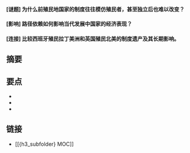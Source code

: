#### [谜题] 为什么前殖民地国家的制度往往模仿殖民者，甚至独立后也难以改变？


#### [影响] 路径依赖如何影响当代发展中国家的经济表现？


#### [连接] 比较西班牙殖民拉丁美洲和英国殖民北美的制度遗产及其长期影响。


## 摘要


## 要点

- 
- 
- 

## 链接

- [[{h3_subfolder} MOC]]
